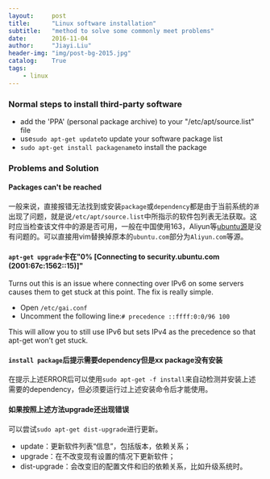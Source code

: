```yaml
---
layout:     post
title:      "Linux software installation"
subtitle:   "method to solve some commonly meet problems"
date:       2016-11-04
author:     "Jiayi.Liu"
header-img: "img/post-bg-2015.jpg"
catalog: 	True
tags:
    - linux
---
```


### Normal steps to install third-party software
*	add the 'PPA' (personal package archive) to your "/etc/apt/source.list" file
*	use`sudo apt-get update`to update your software package list
*	`sudo apt-get install packagename`to install the package

### Problems and Solution

#### Packages can't be reached
一般来说，直接报错无法找到或安装`package`或`dependency`都是由于当前系统的`源`出现了问题，就是说`/etc/apt/source.list`中所指示的软件包列表无法获取。这时应当检查该文件中的源是否可用，一般在中国使用163，Aliyun等[ubuntu源](https://launchpad.net/ubuntu/+archivemirrors)是没有问题的。可以直接用vim替换掉原本的`ubuntu.com`部分为`Aliyun.com`等源。

#### `apt-get upgrade`卡在"0% [Connecting to security.ubuntu.com (2001:67c:1562::15)]"
Turns out this is an issue where connecting over IPv6 on some servers causes them to get stuck at this point. The fix is really simple.
*	Open `/etc/gai.conf`
*	Uncomment the following line:`# precedence ::ffff:0:0/96 100`


This will allow you to still use IPv6 but sets IPv4 as the precedence so that apt-get won’t get stuck.

#### `install package`后提示需要dependency但是xx package没有安装
在提示上述ERROR后可以使用`sudo apt-get -f install`来自动检测并安装上述需要的dependency，但必须要运行过上述安装命令后才能使用。

#### 如果按照上述方法upgrade还出现错误
可以尝试`sudo apt-get dist-upgrade`进行更新。
*	update：更新软件列表“信息”，包括版本，依赖关系；
*	upgrade：在不改变现有设置的情况下更新软件； 
*	dist-upgrade：会改变旧的配置文件和旧的依赖关系，比如升级系统时。